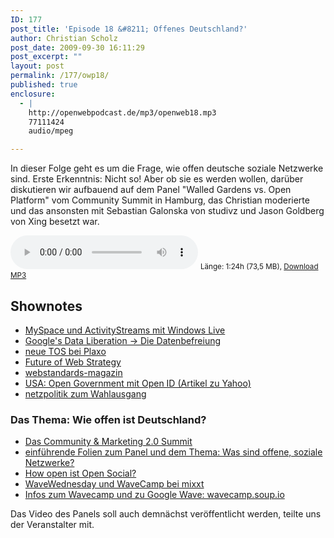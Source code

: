 ```yaml
---
ID: 177
post_title: 'Episode 18 &#8211; Offenes Deutschland?'
author: Christian Scholz
post_date: 2009-09-30 16:11:29
post_excerpt: ""
layout: post
permalink: /177/owp18/
published: true
enclosure:
  - |
    http://openwebpodcast.de/mp3/openweb18.mp3
    77111424
    audio/mpeg

---
```

In dieser Folge geht es um die Frage, wie offen deutsche soziale Netzwerke sind. Erste Erkenntnis: Nicht so! Aber ob sie es werden wollen, darüber diskutieren wir aufbauend auf dem Panel "Walled Gardens vs. Open Platform" vom Community Summit in Hamburg, das Christian moderierte und das ansonsten mit Sebastian Galonska von studivz und Jason Goldberg von Xing besetzt war.

<audio controls>
  <source src="http://openwebpodcast.de/mp3/openweb18.mp3" type="audio/mpeg">
  Ihr Browser unterstützt diesen Audio-Player nicht.
</audio>
<small>Länge: 1:24h (73,5 MB), <a href="http://openwebpodcast.de/mp3/openweb18.mp3">Download MP3</a></small>

## Shownotes

*   [MySpace und ActivityStreams mit Windows Live](http://www.readwriteweb.com/archives/myspaceid_comes_to_windows_live.php)
*   [Google's Data Liberation -> Die Datenbefreiung](http://www.heise.de/newsticker/Google-verkuendet-Offensive-zur-Datenbefreiung--/meldung/145092)
*   [neue TOS bei Plaxo](http://blog.plaxo.com/archives/2009/09/in_preparation.html)
*   [Future of Web Strategy](http://futureofwebstrategy.com/)
*   [webstandards-magazin](http://www.webstandards-magazin.de/)
*   [USA: Open Government mit Open ID (Artikel zu Yahoo)](http://developer.yahoo.net/blog/archives/2009/09/openid_opengovernment.html)
*   [netzpolitik zum Wahlausgang](http://)

### Das Thema: Wie offen ist Deutschland?

*   [Das Community & Marketing 2.0 Summit](http://www.community-summit.de/)
*   [einführende Folien zum Panel und dem Thema: Was sind offene, soziale Netzwerke?](http://mrtopf.de/blog/en/open-platforms-video/)
*   [How open ist Open Social?](http://mrtopf.de/blog/en/how-open-is-open-social-anyway/)
*   [WaveWednesday und WaveCamp bei mixxt](http://wavecamp.mixxt.org/)
*   [Infos zum Wavecamp und zu Google Wave: wavecamp.soup.io](http://wavecamp.soup.io/)

Das Video des Panels soll auch demnächst veröffentlicht werden, teilte uns der Veranstalter mit.
